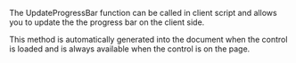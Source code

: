 ﻿The UpdateProgressBar function can be called in client script and allows you to update the the progress bar on the client side.

This method is automatically generated into the document when the control is loaded and is always available when the control is on the page.
